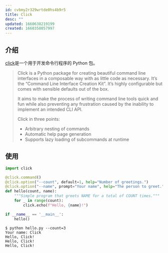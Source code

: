 ```yaml
---
id: cvbmy2r329wrtde0hs4b9r5
title: Click
desc: ""
updated: 1660638219199
created: 1660358057997
---
```


## 介绍

[click](https://pypi.org/project/click/)是一个用于开发命令行程序的 Python 包。

> Click is a Python package for creating beautiful command line interfaces in a composable way with as little code as necessary. It’s the “Command Line Interface Creation Kit”. It’s highly configurable but comes with sensible defaults out of the box.
>
> It aims to make the process of writing command line tools quick and fun while also preventing any frustration caused by the inability to implement an intended CLI API.
>
> Click in three points:
>
> - Arbitrary nesting of commands
> - Automatic help page generation
> - Supports lazy loading of subcommands at runtime

## 使用

```python
import click

@click.command()
@click.option("--count", default=1, help="Number of greetings.")
@click.option("--name", prompt="Your name", help="The person to greet.")
def hello(count, name):
    """Simple program that greets NAME for a total of COUNT times."""
    for _ in range(count):
        click.echo(f"Hello, {name}!")

if __name__ == '__main__':
    hello()
```

```shell
$ python hello.py --count=3
Your name: Click
Hello, Click!
Hello, Click!
Hello, Click!
```

